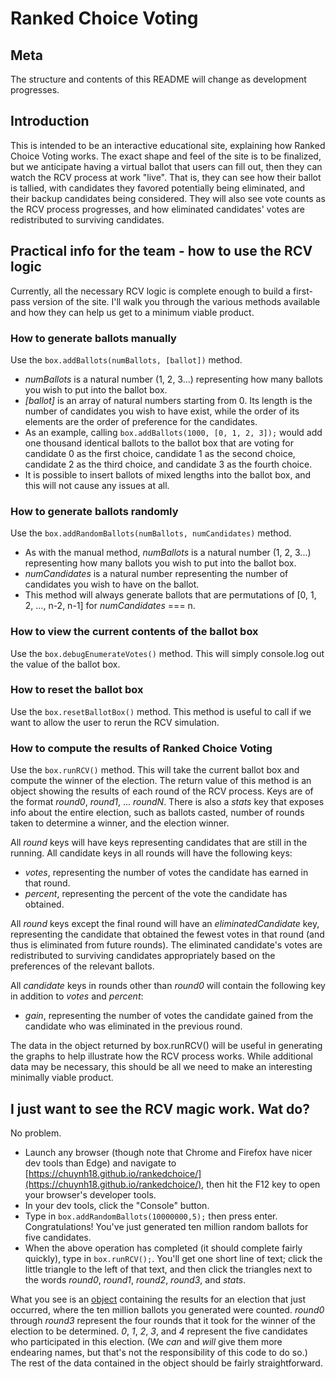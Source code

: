 # Ranked Choice Voting

## Meta

The structure and contents of this README will change as development progresses.

## Introduction

This is intended to be an interactive educational site, explaining how Ranked Choice Voting works.  The exact shape and feel of the site is to be finalized, but we anticipate having a virtual ballot that users can fill out, then they can watch the RCV process at work "live".  That is, they can see how their ballot is tallied, with candidates they favored potentially being eliminated, and their backup candidates being considered.  They will also see vote counts as the RCV process progresses, and how eliminated candidates' votes are redistributed to surviving candidates.

## Practical info for the team - how to use the RCV logic

Currently, all the necessary RCV logic is complete enough to build a first-pass version of the site.  I'll walk you through the various methods available and how they can help us get to a minimum viable product.

### How to generate ballots manually

Use the `box.addBallots(numBallots, [ballot])` method.
* _numBallots_ is a natural number (1, 2, 3...) representing how many ballots you wish to put into the ballot box.
* _[ballot]_ is an array of natural numbers starting from 0.  Its length is the number of candidates you wish to have exist, while the order of its elements are the order of preference for the candidates.
* As an example, calling `box.addBallots(1000, [0, 1, 2, 3]);` would add one thousand identical ballots to the ballot box that are voting for candidate 0 as the first choice, candidate 1 as the second choice, candidate 2 as the third choice, and candidate 3 as the fourth choice.
* It is possible to insert ballots of mixed lengths into the ballot box, and this will not cause any issues at all.

### How to generate ballots randomly

Use the `box.addRandomBallots(numBallots, numCandidates)` method.
* As with the manual method, _numBallots_ is a natural number (1, 2, 3...) representing how many ballots you wish to put into the ballot box.
* _numCandidates_ is a natural number representing the number of candidates you wish to have on the ballot.
* This method will always generate ballots that are permutations of [0, 1, 2, ..., n-2, n-1] for _numCandidates_ === n.

### How to view the current contents of the ballot box

Use the `box.debugEnumerateVotes()` method.  This will simply console.log out the value of the ballot box.

### How to reset the ballot box

Use the `box.resetBallotBox()` method.  This method is useful to call if we want to allow the user to rerun the RCV simulation.

### How to compute the results of Ranked Choice Voting

Use the `box.runRCV()` method.  This will take the current ballot box and compute the winner of the election.  The return value of this method is an object showing the results of each round of the RCV process.  Keys are of the format _round0_, _round1_, ... _roundN_.  There is also a _stats_ key that exposes info about the entire election, such as ballots casted, number of rounds taken to determine a winner, and the election winner.

All _round_ keys will have keys representing candidates that are still in the running.  All candidate keys in all rounds will have the following keys:
* _votes_, representing the number of votes the candidate has earned in that round.
* _percent_, representing the percent of the vote the candidate has obtained.

All _round_ keys except the final round will have an _eliminatedCandidate_ key, representing the candidate that obtained the fewest votes in that round (and thus is eliminated from future rounds).  The eliminated candidate's votes are redistributed to surviving candidates appropriately based on the preferences of the relevant ballots.

All _candidate_ keys in rounds other than _round0_ will contain the following key in addition to _votes_ and _percent_:
* _gain_, representing the number of votes the candidate gained from the candidate who was eliminated in the previous round.

The data in the object returned by box.runRCV() will be useful in generating the graphs to help illustrate how the RCV process works.  While additional data may be necessary, this should be all we need to make an interesting minimally viable product.

## I just want to see the RCV magic work.  Wat do?

No problem.
* Launch any browser (though note that Chrome and Firefox have nicer dev tools than Edge) and navigate to [https://chuynh18.github.io/rankedchoice/](https://chuynh18.github.io/rankedchoice/), then hit the F12 key to open your browser's developer tools.
* In your dev tools, click the "Console" button.
* Type in `box.addRandomBallots(10000000,5);` then press enter.  Congratulations!  You've just generated ten million random ballots for five candidates.
* When the above operation has completed (it should complete fairly quickly), type in `box.runRCV();`.  You'll get one short line of text; click the little triangle to the left of that text, and then click the triangles next to the words _round0_, _round1_, _round2_, _round3_, and _stats_.

What you see is an [object](https://www.w3schools.com/js/js_objects.asp) containing the results for an election that just occurred, where the ten million ballots you generated were counted.  _round0_ through _round3_ represent the four rounds that it took for the winner of the election to be determined.  _0_, _1_, _2_, _3_, and _4_ represent the five candidates who participated in this election.  (We _can_ and _will_ give them more endearing names, but that's not the responsibility of this code to do so.)  The rest of the data contained in the object should be fairly straightforward.